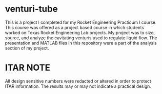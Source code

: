 # venturi-tube
This is a project I completed for my Rocket Engineering Practicum I course. This course was offered as a project based course in which students worked on Texas Rocket Engineering Lab projects. My project was to size, source, and analyze the cavitating venturis used to regulate liquid flow. The presentation and MATLAB files in this repository were a part of the analysis section of my  project.

# ITAR NOTE
All design sensitive numbers were redacted or altered in order to protect ITAR information. The results may or may not indicate a practical design.
